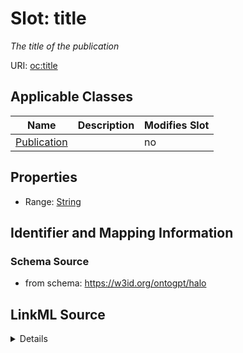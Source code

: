 

# Slot: title


_The title of the publication_



URI: [oc:title](http://w3id.org/ontogpt/ontology-class-templatetitle)



<!-- no inheritance hierarchy -->





## Applicable Classes

| Name | Description | Modifies Slot |
| --- | --- | --- |
| [Publication](Publication.md) |  |  no  |







## Properties

* Range: [String](String.md)





## Identifier and Mapping Information







### Schema Source


* from schema: https://w3id.org/ontogpt/halo




## LinkML Source

<details>
```yaml
name: title
description: The title of the publication
from_schema: https://w3id.org/ontogpt/halo
rank: 1000
alias: title
owner: Publication
domain_of:
- Publication
range: string

```
</details>